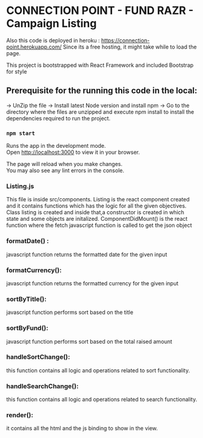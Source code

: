 # CONNECTION POINT - FUND RAZR - Campaign Listing
Also this code is deployed in heroku : 
https://connection-point.herokuapp.com/
Since its a free hosting, it might take while to load the page.

This project is bootstrapped with React Framework and included Bootstrap for style

## Prerequisite for the  running this code in the local:
-> UnZip the file
-> Install latest Node version and install npm
-> Go to the directory where the files are unzipped and execute npm install to install the dependencies required to run the project.

### `npm start`

Runs the app in the development mode.\
Open [http://localhost:3000](http://localhost:3000) to view it in your browser.

The page will reload when you make changes.\
You may also see any lint errors in the console.

### Listing.js
This file is inside src/components.
Listing is the react component created and it contains functions which has the logic for all the given objectives.
Class listing is created and inside that,a constructor  is created in which state and some objects are initalized.
ComponentDidMount() is the  react function  where the fetch javascript function is called to get the json object

### formatDate() :
javascript function returns the formatted date for the given input
### formatCurrency():
javascript function returns the formatted currency for the given input

### sortByTitle():
javascript function performs sort based on the title
### sortByFund():
javascript function performs sort based on the total raised amount
### handleSortChange():
this function  contains all logic and operations related to sort functionality.
### handleSearchChange():
this function contains all logic and operations related to search functionality.
### render():
it contains all the html and the js binding to show in the view.



